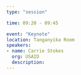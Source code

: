 ```yaml
---
type: "session"

time: 09:20 - 09:45

event: "Keynote"
location: Tanganyika Room
speakers:
- name: Carrie Stokes
  org: USAID
  description:
---
```

